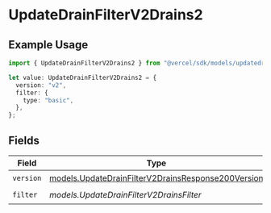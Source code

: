 # UpdateDrainFilterV2Drains2

## Example Usage

```typescript
import { UpdateDrainFilterV2Drains2 } from "@vercel/sdk/models/updatedrainop.js";

let value: UpdateDrainFilterV2Drains2 = {
  version: "v2",
  filter: {
    type: "basic",
  },
};
```

## Fields

| Field                                                                                                          | Type                                                                                                           | Required                                                                                                       | Description                                                                                                    |
| -------------------------------------------------------------------------------------------------------------- | -------------------------------------------------------------------------------------------------------------- | -------------------------------------------------------------------------------------------------------------- | -------------------------------------------------------------------------------------------------------------- |
| `version`                                                                                                      | [models.UpdateDrainFilterV2DrainsResponse200Version](../models/updatedrainfilterv2drainsresponse200version.md) | :heavy_check_mark:                                                                                             | N/A                                                                                                            |
| `filter`                                                                                                       | *models.UpdateDrainFilterV2DrainsFilter*                                                                       | :heavy_check_mark:                                                                                             | N/A                                                                                                            |